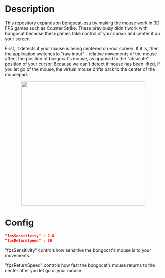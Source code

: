 # Description

This repository expands on [bongocat-osu ](https://github.com/kuroni/bongocat-osu) by making the mouse work in 3D FPS games such as Counter Strike. 
These previously didn't work with bongocat because these games take control of your cursor and center it on your screen.

First, it detects if your mouse is being centered on your screen. If it is, then the application switches to "raw input" - relative movements of the mouse affect the position of bongocat's mouse, as opposed to the "absolute" position of your cursor. Because we can't detect if mouse has been lifted, if you let go of the mouse, the virtual mouse drifts back to the center of the mousepad. 
<p align="center">
  <img height="400" src="fps.gif">
</p>

# Config

```json
"fpsSensitivity" : 2.0,
"fpsReturnSpeed" : 50
```

"fpsSensitivity" controls how sensitive the bongocat's mouse is to your movements.

"fpsReturnSpeed" controls how fast the bongocat's mouse returns to the center after you let go of your mouse.
